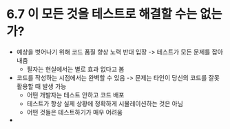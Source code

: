 # 6.7 이 모든 것을 테스트로 해결할 수는 없는가?
- 예상을 벗어나기 위해 코드 품질 향상 노력 반대 입장 -> 테스트가 모든 문제를 잡아 내줌
  - 필자는 현실에서는 별로 효과 없다고 봄
- 코드를 작성하는 시점에서는 완벽할 수 있음 -> 문제는 타인이 당신의 코드를 잘못 활용할 때 발생 가능
  - 어떤 개발자는 테스트 안하고 코드 배포
  - 테스트가 항상 실제 상황에 정확하게 시뮬레이션하는 것은 아님
  - 어떤 것들은 테스트하기가 매우 어려움
- 